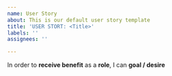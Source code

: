 ```yaml
---
name: User Story
about: This is our default user story template
title: 'USER STORT: <Title>'
labels: ''
assignees: ''

---
```


In order to **receive benefit** as a **role**, I can **goal / desire**
